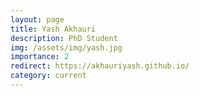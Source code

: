 ```yaml
---
layout: page
title: Yash Akhauri
description: PhD Student
img: /assets/img/yash.jpg
importance: 2
redirect: https://akhauriyash.github.io/
category: current
---
```

